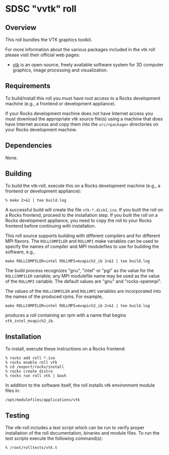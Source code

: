 # SDSC "vvtk" roll

## Overview

This roll bundles the VTK graphics toolkit.

For more information about the various packages included in the vtk roll please visit their official web pages:

- <a href="https://www.vtk.org" target="_blank">vtk</a> is an open-source, freely available software system for 3D computer graphics, image processing and visualization.

## Requirements

To build/install this roll you must have root access to a Rocks development
machine (e.g., a frontend or development appliance).

If your Rocks development machine does *not* have Internet access you must
download the appropriate vtk source file(s) using a machine that does
have Internet access and copy them into the `src/<package>` directories on your
Rocks development machine.


## Dependencies

None.


## Building

To build the vtk-roll, execute this on a Rocks development
machine (e.g., a frontend or development appliance):

```shell
% make 2>&1 | tee build.log
```

A successful build will create the file `vtk-*.disk1.iso`.  If you built the
roll on a Rocks frontend, proceed to the installation step. If you built the
roll on a Rocks development appliance, you need to copy the roll to your Rocks
frontend before continuing with installation.

This roll source supports building with different compilers and for different
MPI flavors.  The `ROLLCOMPILER` and `ROLLMPI` make variables can be used to
specify the names of compiler and MPI modulefiles to use for building the
software, e.g.,

```shell
make ROLLCOMPILER=intel ROLLMPI=mvapich2_ib 2>&1 | tee build.log
```

The build process recognizes "gnu", "intel" or "pgi" as the value for the
`ROLLCOMPILER` variable; any MPI modulefile name may be used as the value of
the `ROLLMPI` variable.  The default values are "gnu" and "rocks-openmpi".

The values of the `ROLLCOMPILER` and `ROLLMPI` variables are incorporated into
the names of the produced rpms.  For example,

```shell
make ROLLCOMPILER=intel ROLLMPI=mvapich2_ib 2>&1 | tee build.log
```

produces a roll containing an rpm with a name that begins
`vtk_intel_mvapich2_ib`.


## Installation

To install, execute these instructions on a Rocks frontend:

```shell
% rocks add roll *.iso
% rocks enable roll vtk
% cd /export/rocks/install
% rocks create distro
% rocks run roll vtk | bash
```

In addition to the software itself, the roll installs vtk environment
module files in:

```shell
/opt/modulefiles/applications/vtk
```


## Testing

The vtk-roll includes a test script which can be run to verify proper
installation of the roll documentation, binaries and module files. To
run the test scripts execute the following command(s):

```shell
% /root/rolltests/vtk.t 
```
